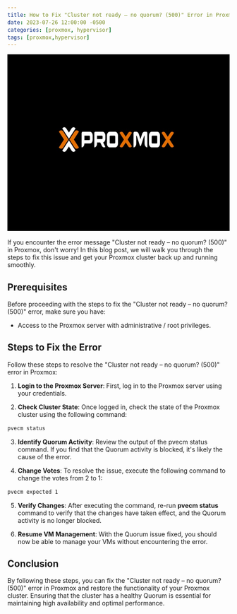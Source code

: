 ```yaml
---
title: How to Fix "Cluster not ready – no quorum? (500)" Error in Proxmox
date: 2023-07-26 12:00:00 -0500
categories: [proxmox, hypervisor]
tags: [proxmox,hypervisor]
---
```


<img src="/assets/img/posts/2023/proxmox_cluster_not_ready/proxmox_cluster_not_ready.jpg" alt="Cluster not ready – no quorum" style="height:400px; width:600px;" />


If you encounter the error message "Cluster not ready – no quorum? (500)" in Proxmox, don't worry! In this blog post, we will walk you through the steps to fix this issue and get your Proxmox cluster back up and running smoothly.

## Prerequisites

Before proceeding with the steps to fix the "Cluster not ready – no quorum? (500)" error, make sure you have:

- Access to the Proxmox server with administrative / root privileges.

## Steps to Fix the Error

Follow these steps to resolve the "Cluster not ready – no quorum? (500)" error in Proxmox:

1. **Login to the Proxmox Server**: First, log in to the Proxmox server using your credentials.

2. **Check Cluster State**: Once logged in, check the state of the Proxmox cluster using the following command:

```bash
pvecm status
```

3. **Identify Quorum Activity**: Review the output of the pvecm status command. If you find that the Quorum activity is blocked, it's likely the cause of the error.

4. **Change Votes**: To resolve the issue, execute the following command to change the votes from 2 to 1:

```bash
pvecm expected 1
```

5. **Verify Changes**: After executing the command, re-run **pvecm status** command to verify that the changes have taken effect, and the Quorum activity is no longer blocked.

6. **Resume VM Management**: With the Quorum issue fixed, you should now be able to manage your VMs without encountering the error.

## Conclusion

By following these  steps, you can fix the "Cluster not ready – no quorum? (500)" error in Proxmox and restore the functionality of your Proxmox cluster. Ensuring that the cluster has a healthy Quorum is essential for maintaining high availability and optimal performance.